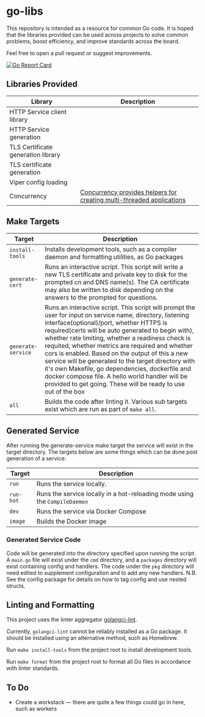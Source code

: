 # go-libs 

This repository is intended as a resource for common Go code. It is hoped that the libraries provided can be used across projects to solve common problems, boost efficiency, and improve standards across the board.

Feel free to open a pull request or suggest improvements.

[![Go Report Card](https://goreportcard.com/badge/github.com/puppetlabs/go-libs)](https://goreportcard.com/report/github.com/puppetlabs/go-libs)
    
## Libraries Provided

| Library                            | Description                                                                                  |
|------------------------------------|----------------------------------------------------------------------------------------------|
| HTTP Service client library        |                                                                                              |
| HTTP Service generation            |                                                                                              |
| TLS Certificate generation library |                                                                                              |
| TLS certificate generation         |                                                                                              |
| Viper config loading               |                                                                                              |
| Concurrency                        | [Concurrency provides helpers for creating multi-threaded applications](docs/Concurrency.md) |

## Make Targets
| Target                | Description                                                                                                                                                                                                                                                                                                                                                                                                                                                                                                                                                                                           |
|-----------------------|-------------------------------------------------------------------------------------------------------------------------------------------------------------------------------------------------------------------------------------------------------------------------------------------------------------------------------------------------------------------------------------------------------------------------------------------------------------------------------------------------------------------------------------------------------------------------------------------------------|
| `install-tools`       | Installs development tools, such as a compiler daemon and formatting utilities, as Go packages                                                                                                                                                                                                                                                                                                                                                                                                                                                                                                        |
| `generate-cert`       | Runs an interactive script. This script will write a new TLS certificate and private key to disk for the prompted cn and DNS name(s). The CA certificate may also be written to disk depending on the answers to the prompted for questions.                                                                                                                                                                                                                                                                                                                                                          |
| `generate-service`    | Runs an interactive script. This script will prompt the user for input on service name, directory, listening interface(optional)/port, whether HTTPS is required(certs will be auto generated to begin with), whether rate limiting, whether a readiness check is requited, whether metrics are required and whether cors is enabled. Based on the output of this a new service will be generated to the target directory with it's own Makefile, go dependencies, dockerfile and docker compose file. A hello world handler will be provided to get going. These will be ready to use out of the box |
| `all`                 | Builds the code after linting it. Various sub targets exist which are run as part of `make all`.                                                                                                                                                                                                                                                                                                                                                                                                                                                                                                      |

## Generated Service
After running the generate-service make target the service will exist in the target directory. The targets below are some things which can be done post generation of a service:

| Target    | Description                                                                |
|-----------|----------------------------------------------------------------------------|
| `run`     | Runs the service locally.                                                  |
| `run-hot` | Runs the service locally in a hot-reloading mode using the `CompileDaemon` |
| `dev`     | Runs the service via Docker Compose                                        |
| `image`   | Builds the Docker image                                                    |

### Generated Service Code

Code will be generated into the directory specified upon running the script. A `main.go` file will exist under the `cmd` directory, and a `packages` directory will exist containing config and handlers. The code under the `pkg` directory will need edited to supplement configuration and to add any new handlers. N.B. See the config package for details on how to tag config and use nested structs.

## Linting and Formatting

This project uses the linter aggregator [golangci-lint](https://golangci-lint.run/).

Currently, `golangci-lint` cannot be reliably installed as a Go package. It should be installed using an alternative method, such as Homebrew.

Run `make install-tools` from the project root to install development tools.

Run `make format` from the project root to format all Go files in accordance with linter standards.

## To Do
* Create a workstack — there are quite a few things could go in here, such as workers
